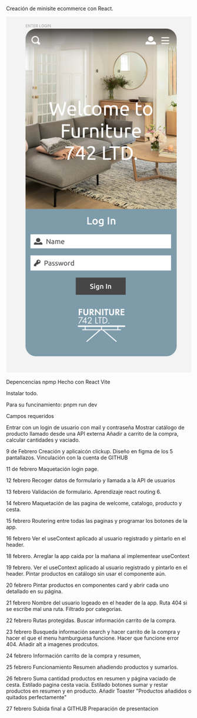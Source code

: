Creación de minisite ecommerce con React.

![alt text](image.png)

Depencencias npmp
Hecho con React Vite

Instalar todo.

Para su funcinamiento:
pnpm run dev

Campos requeridos

Entrar con un login de usuario con mail y contraseña
Mostrar catálogo de producto llamado desde una API externa
Añadir a carrito de la compra, calcular cantidades y vaciado.

9 de Febrero
Creación y aplicaicón clickup.
Diseño en figma de los 5 pantallazos.
Vinculación con la cuenta de GITHUB 

11 de febrero
Maquetación login page.

12 febrero
Recoger datos de formulario y llamada a la API de usuarios

13 febrero
Validación de formulario.
Aprendizaje react routing 6.

14 febrero 
Maquetación de las pagina de welcome, catalogo, producto y cesta.

15 febrero 
Routering entre todas las paginas y programar los botones de la app.

16 febrero
Ver el useContext aplicado al usuario registrado y pintarlo en el header.

18 febrero.
Arreglar la app caida por la mañana al implementear useContext

19 febrero.
Ver el useContext aplicado al usuario registrado y pintarlo en el header.
Pintar productos en catálogo sin usar el componente aún.

20 febrero
Pintar productos en componentes card y abrir cada uno detallado en su página.

21 febrero
Nombre del usuario logeado en el header de la app.
Ruta 404 si se escribe mal una ruta.
Filtrado por categorias.

22 febrero
Rutas protegidas.
Buscar información carrito de la compra.

23 febrero
Busqueda información search y hacer carrito de la compra y hacer el que el menu hamburguesa funcione.
Hacer que funcione error 404.
Añadir alt a imagenes prodcutos.

24 febrero
Información carrito de la compra y resumen,

25 febrero
Funcionamiento Resumen añadiendo productos y sumarlos. 

26 febrero
Suma cantidad productos en resumen y página vaciado de cesta.
Estilado pagina cesta vacía.
Estilado botones sumar y restar productos en resumen y en producto.
Añadir Toaster "Productos añadidos o quitados perfectamente"

27 febrero
Subida final a GITHUB
Preparación de presentacion